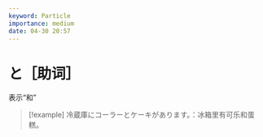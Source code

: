 ```yaml
---
keyword: Particle
importance: medium
date: 04-30 20:57
---
```


# と［助词］

表示“和”

> [!example] 冷蔵庫にコーラーとケーキがあります。：冰箱里有可乐和蛋糕。